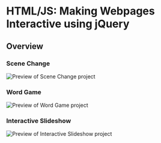# HTML/JS: Making Webpages Interactive using jQuery
## Overview
### Scene Change
![Preview of Scene Change project](https://media.giphy.com/media/839FC0mhBzArpTGMxu/giphy.gif)
### Word Game
![Preview of Word Game project](https://media.giphy.com/media/3FeBaZ85qm2l9hj0UX/giphy.gif)
### Interactive Slideshow
![Preview of Interactive Slideshow project](https://media.giphy.com/media/cPOdk1nlcjEBvIeW9a/giphy.gif)
